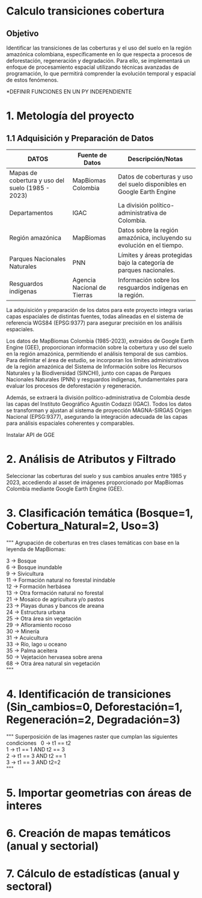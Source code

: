 # Calculo transiciones cobertura

## Objetivo
Identificar las transiciones de las coberturas y el uso del suelo en la región amazónica colombiana, específicamente en lo que respecta a procesos de deforestación, regeneración y degradación. Para ello, se implementará un enfoque de procesamiento espacial utilizando técnicas avanzadas de programación, lo que permitirá comprender la evolución temporal y espacial de estos fenómenos.

*DEFINIR FUNCIONES EN UN PY INDEPENDIENTE

# 1. Metología del proyecto

## 1.1 Adquisición y Preparación de Datos

| **DATOS**                           | **Fuente de Datos**     | **Descripción/Notas**                                       |
|----------------------------------------|-------------------------|-------------------------------------------------------------|
| Mapas de cobertura y uso del suelo (1985 - 2023) | MapBiomas Colombia       | Datos de coberturas y uso del suelo disponibles en Google Earth Engine |
| Departamentos | IGAC                     | La división político-administrativa de Colombia. |
| Región amazónica                       | MapBiomas               | Datos sobre la región amazónica, incluyendo su evolución en el tiempo. |
| Parques Nacionales Naturales           | PNN                     | Límites y áreas protegidas bajo la categoría de parques nacionales. |
| Resguardos indígenas                   | Agencia Nacional de Tierras | Información sobre los resguardos indígenas en la región.  |


La adquisición y preparación de los datos para este proyecto integra varias capas espaciales de distintas fuentes, todas alineadas en el sistema de referencia WGS84 (EPSG:9377) para asegurar precisión en los análisis espaciales.

Los datos de MapBiomas Colombia (1985-2023), extraídos de Google Earth Engine (GEE), proporcionan información sobre la cobertura y uso del suelo en la región amazónica, permitiendo el análisis temporal de sus cambios. Para delimitar el área de estudio, se incorporan los límites administrativos de la región amazónica del Sistema de Información sobre los Recursos Naturales y la Biodiversidad (SINCHI), junto con capas de Parques Nacionales Naturales (PNN) y resguardos indígenas, fundamentales para evaluar los procesos de deforestación y regeneración.

Además, se extraerá la división político-administrativa de Colombia desde las capas del Instituto Geográfico Agustín Codazzi (IGAC). Todos los datos se transforman y ajustan al sistema de proyección MAGNA-SIRGAS Origen Nacional (EPSG:9377), asegurando la integración adecuada de las capas para análisis espaciales coherentes y comparables.

Instalar API de GGE
# 2. Análisis de Atributos y Filtrado
Seleccionar las coberturas del suelo y sus cambios anuales entre 1985 y 2023, accediendo al asset de imágenes proporcionado por MapBiomas Colombia mediante Google Earth Engine (GEE).

# 3. Clasificación temática (Bosque=1, Cobertura_Natural=2, Uso=3)
"""
Agrupación de coberturas en tres clases temáticas con base en la leyenda de MapBiomas:

3 -> Bosque\
6 -> Bosque inundable\
9 -> Sivicultura\
11 -> Formación natural no forestal inindable\
12 -> Formación herbásea\
13 ->  Otra formación natural no forestal\
21 -> Mosaico de agricultura y/o pastos\
23 -> Playas dunas y bancos de areana\
24 -> Estructura urbana\
25 -> Otra área sin vegetación\
29 -> Afloramiento rocoso\
30 -> Minería \
31 -> Acuicultura\
33 -> Río, lago u oceano\
35 -> Palma aceitera\
50 -> Vejetación hervasea sobre arena\
68 -> Otra área natural sin vegetación\
"""
# 4. Identificación de transiciones (Sin_cambios=0, Deforestación=1, Regeneración=2, Degradación=3)
"""
Superposición de las imagenes raster que cumplan las siguientes condiciones
  0 -> t1 == t2\
  1 -> t1 == 1 AND t2 == 3\
  2 -> t1 == 3 AND t2 == 1\
  3 -> t1 == 3 AND t2=2 \
"""
# 5. Importar geometrias con áreas de interes
# 6. Creación de mapas temáticos (anual y sectorial)
# 7. Cálculo de estadísticas (anual y sectoral)

